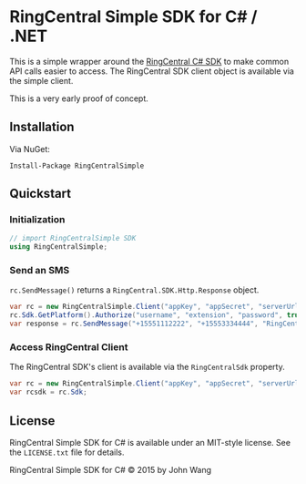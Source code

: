 # RingCentral Simple SDK for C&#35; / .NET

This is a simple wrapper around the [RingCentral C# SDK](https://github.com/ringcentral/ringcentral-csharp) to make common API calls easier to access. The RingCentral SDK client object is available via the simple client.

This is a very early proof of concept.

## Installation

Via NuGet:

```
Install-Package RingCentralSimple
```

## Quickstart

### Initialization

```csharp
// import RingCentralSimple SDK
using RingCentralSimple;
```

### Send an SMS

`rc.SendMessage()` returns a `RingCentral.SDK.Http.Response` object.

```csharp
var rc = new RingCentralSimple.Client("appKey", "appSecret", "serverUrl");
rc.Sdk.GetPlatform().Authorize("username", "extension", "password", true);
var response = rc.SendMessage("+15551112222", "+15553334444", "RingCentral SMS via C#");
```

### Access RingCentral Client

The RingCentral SDK's client is available via the `RingCentralSdk` property.

```csharp
var rc = new RingCentralSimple.Client("appKey", "appSecret", "serverUrl");
var rcsdk = rc.Sdk;
```

## License

RingCentral Simple SDK for C# is available under an MIT-style license. See the `LICENSE.txt` file for details.

RingCentral Simple SDK for C# &copy; 2015 by John Wang